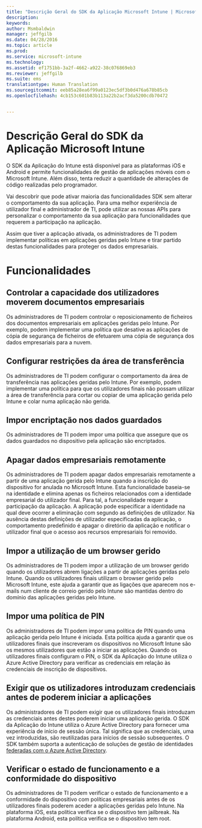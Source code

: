 ```yaml
---
title: "Descrição Geral do SDK da Aplicação Microsoft Intune | Microsoft Intune"
description: 
keywords: 
author: Msmbaldwin
manager: jeffgilb
ms.date: 04/28/2016
ms.topic: article
ms.prod: 
ms.service: microsoft-intune
ms.technology: 
ms.assetid: ef1751bb-3a2f-4662-a922-38c076869eb3
ms.reviewer: jeffgilb
ms.suite: ems
translationtype: Human Translation
ms.sourcegitcommit: eeb85a28ea6f99a0123ec5df3b0d476a678b85cb
ms.openlocfilehash: 4cb153c601b83b113a22b2acf3da5200cdb70472


---
```


# <a name="overview-of-the-microsoft-intune-app-sdk"></a>Descrição Geral do SDK da Aplicação Microsoft Intune
O SDK da Aplicação do Intune está disponível para as plataformas iOS e Android e permite funcionalidades de gestão de aplicações móveis com o Microsoft Intune. Além disso, tenta reduzir a quantidade de alterações de código realizadas pelo programador.

Vai descobrir que pode ativar maioria das funcionalidades SDK sem alterar o comportamento da sua aplicação. Para uma melhor experiência de utilizador final e administrador de TI, pode utilizar as nossas APIs para personalizar o comportamento da sua aplicação para funcionalidades que requerem a participação na aplicação.

Assim que tiver a aplicação ativada, os administradores de TI podem implementar políticas em aplicações geridas pelo Intune e tirar partido destas funcionalidades para proteger os dados empresariais.

# <a name="features"></a>Funcionalidades
## <a name="control-users-ability-to-move-corporate-documents"></a>Controlar a capacidade dos utilizadores moverem documentos empresariais
Os administradores de TI podem controlar o reposicionamento de ficheiros dos documentos empresariais em aplicações geridas pelo Intune. Por exemplo, podem implementar uma política que desative as aplicações de cópia de segurança de ficheiros de efetuarem uma cópia de segurança dos dados empresariais para a nuvem.  

## <a name="configure-clipboard-restrictions"></a>Configurar restrições da área de transferência
Os administradores de TI podem configurar o comportamento da área de transferência nas aplicações geridas pelo Intune. Por exemplo, podem implementar uma política para que os utilizadores finais não possam utilizar a área de transferência para cortar ou copiar de uma aplicação gerida pelo Intune e colar numa aplicação não gerida.

## <a name="enforce-encryption-on-saved-data"></a>Impor encriptação nos dados guardados
Os administradores de TI podem impor uma política que assegure que os dados guardados no dispositivo pela aplicação são encriptados.

## <a name="remotely-wipe-corporate-data"></a>Apagar dados empresariais remotamente
Os administradores de TI podem apagar dados empresariais remotamente a partir de uma aplicação gerida pelo Intune quando a inscrição do dispositivo for anulada no Microsoft Intune. Esta funcionalidade baseia-se na identidade e elimina apenas os ficheiros relacionados com a identidade empresarial do utilizador final. Para tal, a funcionalidade requer a participação da aplicação. A aplicação pode especificar a identidade na qual deve ocorrer a eliminação com segundo as definições de utilizador. Na ausência destas definições de utilizador especificadas da aplicação, o comportamento predefinido é apagar o diretório da aplicação e notificar o utilizador final que o acesso aos recursos empresariais foi removido.

## <a name="enforce-the-use-of-a-managed-browser"></a>Impor a utilização de um browser gerido
Os administradores de TI podem impor a utilização de um browser gerido quando os utilizadores abrem ligações a partir de aplicações geridas pelo Intune. Quando os utilizadores finais utilizam o browser gerido pelo Microsoft Intune, este ajuda a garantir que as ligações que aparecem nos e-mails num cliente de correio gerido pelo Intune são mantidas dentro do domínio das aplicações geridas pelo Intune.

## <a name="enforce-a-pin-policy"></a>Impor uma política de PIN
Os administradores de TI podem impor uma política de PIN quando uma aplicação gerida pelo Intune é iniciada. Esta política ajuda a garantir que os utilizadores finais que inscreveram os dispositivos no Microsoft Intune são os mesmos utilizadores que estão a iniciar as aplicações. Quando os utilizadores finais configuram o PIN, o SDK da Aplicação do Intune utiliza o Azure Active Directory para verificar as credenciais em relação às credenciais de inscrição de dispositivos.

## <a name="require-users-to-enter-credentials-before-they-can-start-apps"></a>Exigir que os utilizadores introduzam credenciais antes de poderem iniciar a aplicações
Os administradores de TI podem exigir que os utilizadores finais introduzam as credenciais antes destes poderem iniciar uma aplicação gerida. O SDK da Aplicação do Intune utiliza o Azure Active Directory para fornecer uma experiência de início de sessão única. Tal significa que as credenciais, uma vez introduzidas, são reutilizadas para inícios de sessão subsequentes. O SDK também suporta a autenticação de soluções de gestão de identidades [federadas com o Azure Active Directory](/active-directory/active-directory-aadconnect-federation-compatibility).

## <a name="check-device-health-and-compliance"></a>Verificar o estado de funcionamento e a conformidade do dispositivo
Os administradores de TI podem verificar o estado de funcionamento e a conformidade do dispositivo com políticas empresariais antes de os utilizadores finais poderem aceder a aplicações geridas pelo Intune. Na plataforma iOS, esta política verifica se o dispositivo tem jailbreak. Na plataforma Android, esta política verifica se o dispositivo tem root.  



<!--HONumber=Nov16_HO5-->



